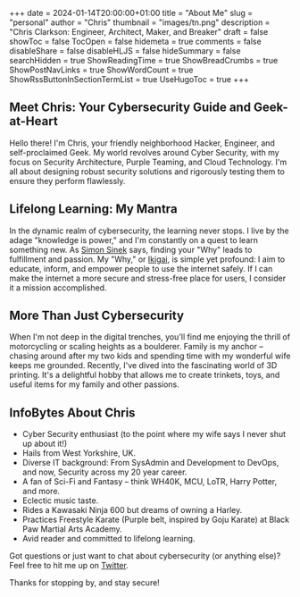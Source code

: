 +++
date = 2024-01-14T20:00:00+01:00
title = "About Me"
slug = "personal"
author = "Chris"
thumbnail = "images/tn.png"
description = "Chris Clarkson: Engineer, Architect, Maker, and Breaker"
draft = false
showToc = false
TocOpen = false
hidemeta = true
comments = false
disableShare = false
disableHLJS = false
hideSummary = false
searchHidden = true
ShowReadingTime = true
ShowBreadCrumbs = true
ShowPostNavLinks = true
ShowWordCount = true
ShowRssButtonInSectionTermList = true
UseHugoToc = true
+++

## Meet Chris: Your Cybersecurity Guide and Geek-at-Heart

Hello there! I'm Chris, your friendly neighborhood Hacker, Engineer, and self-proclaimed Geek. My world revolves around
Cyber Security, with my focus on Security Architecture, Purple Teaming, and Cloud Technology. I'm all about
designing robust security solutions and rigorously testing them to ensure they perform flawlessly.

## Lifelong Learning: My Mantra

In the dynamic realm of cybersecurity, the learning never stops. I live by the adage "knowledge is power," and I'm
constantly on a quest to learn something new. As [Simon Sinek](https://www.simonsinek.com/) says, finding your "Why"
leads to fulfillment and passion. My "Why," or [Ikigai](https://en.wikipedia.org/wiki/Ikigai), is simple yet profound:
I aim to educate, inform, and empower people to use the internet safely. If I can make the internet a more secure and
stress-free place for users, I consider it a mission accomplished.

## More Than Just Cybersecurity

When I'm not deep in the digital trenches, you'll find me enjoying the thrill of motorcycling or scaling heights as a
boulderer. Family is my anchor – chasing around after my two kids and spending time with my wonderful wife keeps me
grounded. Recently, I've dived into the fascinating world of 3D printing. It's a delightful hobby that allows me
to create trinkets, toys, and useful items for my family and other passions.

## InfoBytes About Chris

* Cyber Security enthusiast (to the point where my wife says I never shut up about it!)
* Hails from West Yorkshire, UK.
* Diverse IT background: From SysAdmin and Development to DevOps, and now, Security across my 20 year career.
* A fan of Sci-Fi and Fantasy – think WH40K, MCU, LoTR, Harry Potter, and more.
* Eclectic music taste.
* Rides a Kawasaki Ninja 600 but dreams of owning a Harley.
* Practices Freestyle Karate (Purple belt, inspired by Goju Karate) at Black Paw Martial Arts Academy.
* Avid reader and committed to lifelong learning.

Got questions or just want to chat about cybersecurity (or anything else)? Feel free to hit me up on [Twitter](https://x.com/clarksoncj).

Thanks for stopping by, and stay secure!
